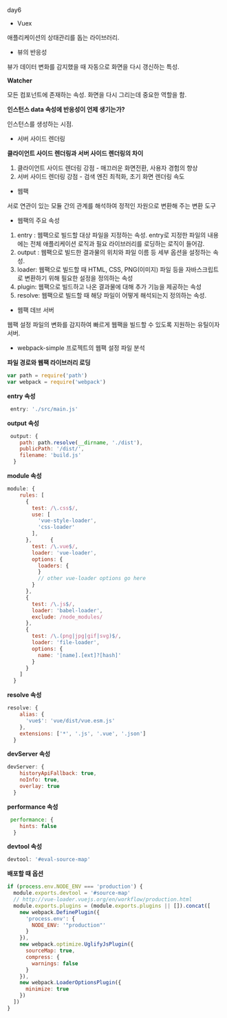 day6

- Vuex

애플리케이션의 상태관리를 돕는 라이브러리.

- 뷰의 반응성

뷰가 데이터 변화를 감지했을 때 자동으로 화면을 다시 갱신하는 특성. 

**Watcher**

모든 컴포넌트에 존재하는 속성. 화면을 다시 그리는데 중요한 역할을 함. 

**인스턴스 data 속성에 반응성이 언제 생기는가?**

인스턴스를 생성하는 시점.

- 서버 사이드 렌더링

**클라이언트 사이드 렌더링과 서버 사이드 렌더링의 차이**

1. 클라이언트 사이드 렌더링 강점 - 매끄러운 화면전환, 사용자 경험의 향상
2. 서버 사이드 렌더링 강점 - 검색 엔진 최적화, 초기 화면 렌더링 속도

- 웹팩

서로 연관이 있는 모듈 간의 관계를 해석하여 정적인 자원으로 변환해 주는 변환 도구

- 웹팩의 주요 속성

1. entry  : 웹팩으로 빌드할 대상 파일을 지정하는 속성. entry로 지정한 파일의 내용에는 전체 애플리케이션 로직과 필요 라이브러리를 로딩하는 로직이 들어감.
2. output : 웹팩으로 빌드한 결과물의 위치와 파일 이름 등 세부 옵션을 설정하는 속성.
3. loader: 웹팩으로 빌드할 때 HTML, CSS, PNG(이미지) 파일 등을 자바스크립트로 변환하기 위해 필요한 설정을 정의하는 속성
4. plugin: 웹팩으로 빌드하고 나온 결과물에 대해 추가 기능을 제공하는 속성
5. resolve: 웹팩으로 빌드할 때 해당 파일이 어떻게 해석되는지 정의하는 속성.

- 웹팩 데브 서버

웹팩 설정 파일의 변화를 감지하여 빠르게 웹팩을 빌드할 수 있도록 지원하는 유틸이자 서버.

- webpack-simple  프로젝트의 웹팩 설정 파일 분석

**파일 경로와 웹팩 라이브러리 로딩**

```javascript
var path = require('path')
var webpack = require('webpack')
```

**entry 속성**

```javascript
 entry: './src/main.js'
```

**output 속성**

```javascript
 output: {
    path: path.resolve(__dirname, './dist'),
    publicPath: '/dist/',
    filename: 'build.js'
  }
```

**module 속성**

```javascript
module: {
    rules: [
      {
        test: /\.css$/,
        use: [
          'vue-style-loader',
          'css-loader'
        ],
      },      {
        test: /\.vue$/,
        loader: 'vue-loader',
        options: {
          loaders: {
          }
          // other vue-loader options go here
        }
      },
      {
        test: /\.js$/,
        loader: 'babel-loader',
        exclude: /node_modules/
      },
      {
        test: /\.(png|jpg|gif|svg)$/,
        loader: 'file-loader',
        options: {
          name: '[name].[ext]?[hash]'
        }
      }
    ]
  }
```

**resolve 속성**

```javascript
resolve: {
    alias: {
      'vue$': 'vue/dist/vue.esm.js'
    },
    extensions: ['*', '.js', '.vue', '.json']
  }
```

**devServer 속성**

```javascript
devServer: {
    historyApiFallback: true,
    noInfo: true,
    overlay: true
  }
```

**performance 속성**

```javascript
 performance: {
    hints: false
  }
```

**devtool 속성**

```javascript
devtool: '#eval-source-map'
```

**배포할 때 옵션**

```javascript
if (process.env.NODE_ENV === 'production') {
  module.exports.devtool = '#source-map'
  // http://vue-loader.vuejs.org/en/workflow/production.html
  module.exports.plugins = (module.exports.plugins || []).concat([
    new webpack.DefinePlugin({
      'process.env': {
        NODE_ENV: '"production"'
      }
    }),
    new webpack.optimize.UglifyJsPlugin({
      sourceMap: true,
      compress: {
        warnings: false
      }
    }),
    new webpack.LoaderOptionsPlugin({
      minimize: true
    })
  ])
}

```

